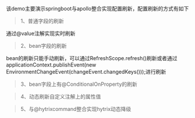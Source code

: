 该demo主要演示springboot与apollo整合实现配置刷新，配置刷新的方式有如下

> 1、普通字段的刷新

通过@value注解实现实时刷新

> 2、bean字段的刷新

bean的刷新只能手动刷新，可以通过RefreshScope.refresh()刷新或者通过 applicationContext.publishEvent(new EnvironmentChangeEvent(changeEvent.changedKeys()));进行刷新

> 3、bean字段上有@ConditionalOnProperty的刷新

> 4、动态刷新自定义注解上的属性值

> 5、与@hytrixcommand整合实现hytrix动态降级








